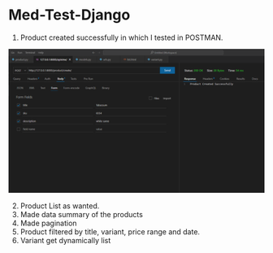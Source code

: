 # Med-Test-Django

1. Product created successfully in which I tested in POSTMAN.

![Create Product](django-coding-test/src/product/templates/products/created.png)

2. Product List as wanted.
3. Made data summary of the products
4. Made pagination
5. Product filtered by title, variant, price range and date.
6. Variant get dynamically list
